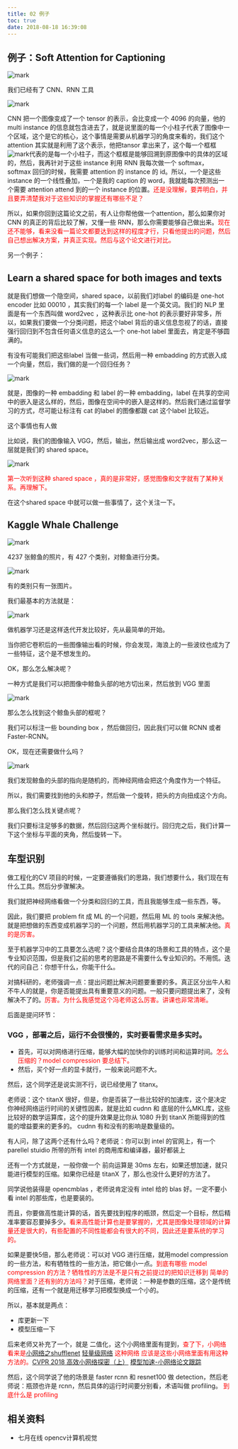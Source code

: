 ```yaml
---
title: 02 例子
toc: true
date: 2018-08-18 16:39:08
---
```



## 例子：Soft Attention for Captioning

![mark](http://images.iterate.site/blog/image/180817/icHHK9A2FI.png?imageslim)

我们已经有了 CNN、RNN 工具

![mark](http://images.iterate.site/blog/image/180817/d4ALLAai8g.png?imageslim)

CNN 把一个图像变成了一个 tensor 的表示，会比变成一个 4096 的向量，他的 multi instance 的信息就包含进去了，就是说里面的每一个小柱子代表了图像中一个区域，这个是它的核心，这个事情是需要从机器学习的角度来看的，我们这个 attention 其实就是利用了这个表示，他把tansor 拿出来了，这个每一个框框![mark](http://images.iterate.site/blog/image/180817/40hJf0Ij9f.png?imageslim)代表的是每一个小柱子，而这个框框是能够回溯到原图像中的具体的区域的，然后，我再针对于这些 instance 利用 RNN 我每次做一个 softmax，softmax 回归的时候，我需要 attention 的 instance 的 id。所以，一个是这些 instance 的一个线性叠加，一个是我的 caption 的 word，我就能每次预测出一个需要 attention  attend 到的一个 instance 的位置。<span style="color:red;">还是没理解，要弄明白，并且要弄清楚我对于这些知识的掌握还有哪些不足？</span>

所以，如果你回到这篇论文之前，有人让你帮他做一个attention，那么如果你对 CNN 的真正的背后比较了解，又懂一些 RNN，那么你需要能够自己做出来。<span style="color:red;">现在还不能够，看来没看一篇论文都要达到这样的程度才行，只看他提出的问题，然后自己想出解决方案，并真正实现。然后与这个论文进行对比。</span>


另一个例子：

## Learn a shared space for both images and texts

就是我们想做一个隐空间，shared space，以前我们对label 的编码是 one-hot encoder 比如 00010 ，其实我们的每一个 label 是一个英文词。我们的 NLP 里面是有一个东西叫做 word2vec ，这种表示比 one-hot 的表示要好非常多，所以，如果我们要做一个分类问题，把这个label 背后的语义信息忽视了的话，直接强行回归到不包含任何语义信息的这么一个 one-hot label 里面去，肯定是不够圆满的。

有没有可能我们把这些label 当做一些词，然后用一种 embadding 的方式嵌入成一个向量，然后，我们做的是一个回归任务？


![mark](http://images.iterate.site/blog/image/180817/5ach50chAi.png?imageslim)


就是，图像的一种 embadding 和 label 的一种 embadding，label 在共享的空间中的嵌入是这么样的，然后，图像在空间中的嵌入是这样的。然后我们通过监督学习的方式，尽可能让标注有 cat 的label 的图像都跟 cat 这个label 比较近。

这个事情也有人做

比如说，我们的图像输入 VGG，然后，输出，然后输出成 word2vec，那么这一层就是我们的 shared space。

![mark](http://images.iterate.site/blog/image/180817/chl77bmGfg.png?imageslim)


<span style="color:red;">第一次听到这种 shared space ，真的是非常好，感觉图像和文字就有了某种关系。再理解下。</span>

在这个shared space 中就可以做一些事情了，这个关注一下。



## Kaggle Whale Challenge

![mark](http://images.iterate.site/blog/image/180817/dKBD4hDdmk.png?imageslim)


4237 张鲸鱼的照片，有 427 个类别，对鲸鱼进行分类。

![mark](http://images.iterate.site/blog/image/180817/Ilci4AiJKb.png?imageslim)


有的类别只有一张图片。


我们最基本的方法就是：

![mark](http://images.iterate.site/blog/image/180817/fbg48J6i5A.png?imageslim)

做机器学习还是这样迭代开发比较好，先从最简单的开始。

当你把它卷积后的一些图像输出看的时候，你会发现，海浪上的一些波纹也成为了一些特征，这个是不想发生的。

OK，那么怎么解决呢？

一种方式是我们可以把图像中鲸鱼头部的地方切出来，然后放到 VGG 里面

![mark](http://images.iterate.site/blog/image/180817/labIEE4C4a.png?imageslim)

那么怎么找到这个鲸鱼头部的框呢？

我们可以标注一些 bounding box ，然后做回归，因此我们可以做 RCNN 或者 Faster-RCNN。

OK，现在还需要做什么吗？

![mark](http://images.iterate.site/blog/image/180817/87gCAHdH3k.png?imageslim)


我们发现鲸鱼的头部的指向是随机的，而神经网络会把这个角度作为一个特征。

所以，我们需要找到他的头和脖子，然后做一个旋转，把头的方向扭成这个方向。

那么我们怎么找关键点呢？

我们只要标注足够多的数据，然后回归这两个坐标就行。回归完之后，我们计算一下这个坐标与平面的夹角，然后旋转一下。



## 车型识别

做工程化的CV 项目的时候，一定要遵循我们的思路，我们想要什么，我们现在有什么工具。然后分步骤解决。

我们就把神经网络看做一个分类和回归的工具，而且我能够生成一些东西，等。

因此，我们要把 problem fit 成 ML 的一个问题，然后用 ML 的 tools 来解决他。
就是把想做的东西变成机器学习的一个问题，然后用机器学习的工具来解决他。<span style="color:red;">真的是厉害。</span>

至于机器学习中的工具要怎么选呢？这个要结合具体的场景和工具的特点，这个是专业知识范围，但是我们之前的思考的思路是不需要什么专业知识的。不用慌。迭代的问自己：你想干什么，你能干什么。

对搞科研的，老师强调一点：提出问题比解决问题要重要的多。真正区分出牛人和不牛人的就是，你是否能提出具有重要意义的问题。一般只要问题提出来了，没有解决不了的。<span style="color:red;">厉害。为什么我感觉这个冯老师这么厉害。讲课也非常清晰。</span>






后面是提问环节：

### VGG ，部署之后，运行不会很慢的，实时要看需求是多实时。
- 首先，可以对网络进行压缩，能够大幅的加快你的训练时间和运算时间。<span style="color:red;">怎么压缩的？model compression 要总结下。</span>
- 然后，买个好一点的显卡就行，一般来说问题不大。

然后，这个同学还是说实测不行，说已经使用了 titanx。

老师说：这个 titanX 很好，但是，你是否装了一些比较好的加速库，这个是决定你神经网络运行时间的关键性因素，就是比如 cudnn 和 底层的什么MKL库，这些比较好的数学运算库，这个的提升效果是比你从 1080 升到 titanX 所能得到的性能的增益要来的更多的。 cudnn 有和没有的影响是数量级的。

有人问，除了这两个还有什么吗？老师说：你可以到 intel 的官网上，有一个  parellel stuidio 所带的所有 intel 的商用库和编译器，最好都装上

还有一个方式就是，一般你做一个 前向运算是 30ms 左右，如果还想加速，就只能进行模型的压缩。如果你已经是 titanX 了，那么也没什么更好的方法了。

同学说他装得是 opencmblas ，老师说肯定没有 intel 给的 blas 好。一定不要小看 intel 的那些库，也是要装的。


而且，你要做高性能计算的话，首先要找到程序的瓶颈，然后定一个目标，然后精准率要容忍要掉多少。<span style="color:red;">看来高性能计算也是要掌握的，尤其是图像处理领域的计算量还是很大的，有些配置的不同性能都会有很大的不同，因此还是要系统的学习的。</span>

如果是要快5倍，那么老师说：可以对 VGG 进行压缩，就用model compression的一些方法，和有牺牲性的一些方法，把它做小一点。<span style="color:red;">到底有哪些 model compression 的方法？牺牲性的方法是不是只有之前提过的把知识迁移到 简单的网络里面？还有别的方法吗？</span>对于压缩，老师说：一种是参数的压缩，这个是传统的压缩，还有一个就是用迁移学习把模型换成一个小的。


所以，基本就是两点：

- 库更新一下
- 模型压缩一下


后来老师又补充了一个，就是 二值化，这个小网络里面有提到，<span style="color:red;">查了下，小网络看来是[小网络之shufflenet](https://littletomatodonkey.github.io/2018/06/25/shufflenet/) [轻量级网络](https://littletomatodonkey.github.io/tags/#%E8%BD%BB%E9%87%8F%E7%BA%A7%E7%BD%91%E7%BB%9C) 这种网络 应该是这些小网络里面有用这种方法的。[CVPR 2018 高效小网络探密（上）](https://zhuanlan.zhihu.com/p/37074222)  [模型加速-小网络论文跟踪](https://blog.csdn.net/Iriving_shu/article/details/80613345)</span>




然后，这个同学说了他的场景是 faster rcnn 和 resnet100 做 detection，然后老师说：瓶颈也许是 rcnn，然后具体的运行时间要分别看，术语叫做 profiling。 <span style="color:red;">到底什么是 profiling</span>






## 相关资料

- 七月在线 opencv计算机视觉
